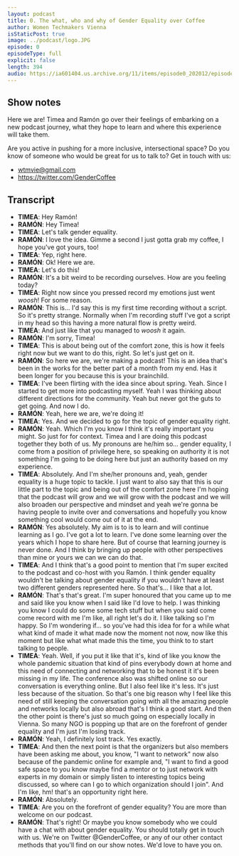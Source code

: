 ```yaml
---
layout: podcast
title: 0. The what, who and why of Gender Equality over Coffee
author: Women Techmakers Vienna
isStaticPost: true
image: ../podcast/logo.JPG
episode: 0
episodeType: full
explicit: false
length: 394
audio: https://ia601404.us.archive.org/11/items/episode0_202012/episode0.mp3
---
```


## Show notes

Here we are! Timea and Ramón go over their feelings of embarking on a new
podcast journey, what they hope to learn and where this experience will take
them.

Are you active in pushing for a more inclusive, intersectional space? Do you
know of someone who would be great for us to talk to? Get in touch with us:

- wtmvie@gmail.com
- https://twitter.com/GenderCoffee

## Transcript

- **TIMEA**: Hey Ramón!
- **RAMÓN**: Hey Timea!
- **TIMEA**: Let's talk gender equality.
- **RAMÓN**: I love the idea. Gimme a second I just gotta grab my coffee, I hope you've got yours, too!
- **TIMEA**: Yep, right here.
- **RAMÓN**: Ok! Here we are.
- **TIMEA**: Let's do this!
- **RAMÓN**: It's a bit weird to be recording ourselves. How are you feeling today?
- **TIMEA**: Right now since you pressed record my emotions just went *woosh*! For some reason.
- **RAMÓN**: This is... I'd say this is my first time recording without a script. So it's pretty strange. Normally when I'm recording stuff I've got a script in my head so this having a more natural flow is pretty weird.
- **TIMEA**: And just like that you managed to *woosh* it again.
- **RAMÓN**: I'm sorry, Timea!
- **TIMEA**: This is about being out of the comfort zone, this is how it feels right now but we want to do this, right. So let's just get on it.
- **RAMÓN**: So here we are, we're making a podcast! This is an idea that's been in the works for the better part of a month from my end. Has it been longer for you because this is your brainchild.
- **TIMEA**: I've been flirting with the idea since about spring. Yeah. Since I started to get more into podcasting myself. Yeah I was thinking about different directions for the community. Yeah but never got the guts to get going. And now I do.
- **RAMÓN**: Yeah, here we are, we're doing it!
- **TIMEA**: Yes. And we decided to go for the topic of gender equality right.
- **RAMÓN**: Yeah. Which I'm you know I think it's really important you might. So just for for context. Timea and I are doing this podcast together they both of us. My pronouns are he/him so... gender equality, I come from a position of privilege here, so speaking on authority it is not something I'm going to be doing here but just an authority based on my experience.
- **TIMEA**: Absolutely. And I'm she/her pronouns and, yeah, gender equality is a huge topic to tackle. I just want to also say that this is our little part to the topic and being out of the comfort zone here I'm hoping that the podcast will grow and we will grow with the podcast and we will also broaden our perspective and mindset and yeah we're gonna be having people to invite over and conversations and hopefully you know something cool would come out of it at the end.
- **RAMÓN**: Yes absolutely. My aim is to is to learn and will continue learning as I go. I've got a lot to learn. I've done some learning over the years which I hope to share here. But of course that learning journey is never done. And I think by bringing up people with other perspectives than mine or yours we can we can do that.
- **TIMEA**: And I think that's a good point to mention that I'm super excited to the podcast and co-host with you Ramón. I think gender equality wouldn't be talking about gender equality if you wouldn't have at least two different genders represented here. So that's... I like that a lot.
- **RAMÓN**: That's that's great. I'm super honoured that you came up to me and said like you know when I said like I'd love to help. I was thinking you know I could do some some tech stuff but when you said come come record with me I'm like, all right let's do it. I like talking so I'm happy. So I'm wondering if... so you've had this idea for for a while what what kind of made it what made now the moment not now, now like this moment but like what what made this the time, you think to to start talking to people.
- **TIMEA**: Yeah. Well, if you put it like that it's, kind of like you know the whole pandemic situation that kind of pins everybody down at home and this need of connecting and networking that to be honest it it's been missing in my life. The conference also was shifted online so our conversation is everything online. But I also feel like it's less. It's just less because of the situation. So that's one big reason why I feel like this need of still keeping the conversation going with all the amazing people and networks locally but also abroad that's I think a good start. And then the other point is there's just so much going on especially locally in Vienna. So many NGO is popping up that are on the forefront of gender equality and I'm just I'm losing track.
- **RAMÓN**: Yeah, I definitely lost track. Yes exactly.
- **TIMEA**: And then the next point is that the organizers but also members have been asking me about, you know, "I want to network" now also because of the pandemic online for example and, "I want to find a good safe space to you know maybe find a mentor or to just network with experts in my domain or simply listen to interesting topics being discussed, so where can I go to which organization should I join". And I'm like, hm! that's an opportunity right here.
- **RAMÓN**: Absolutely.
- **TIMEA**: Are you on the forefront of gender equality? You are more than welcome on our podcast.
- **RAMÓN**: That's right! Or maybe you know somebody who we could have a chat with about gender equality. You should totally get in touch with us. We're on Twitter @GenderCoffee, or any of our other contact methods that you'll find on our show notes. We'd love to have you on.

